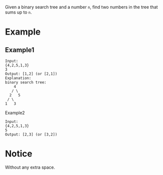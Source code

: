 Given a binary search tree and a number `n`, find two numbers in the tree that sums up to `n`.

# Example
## Example1
```
Input: 
{4,2,5,1,3}
3
Output: [1,2] (or [2,1])
Explanation:
binary search tree:
    4
   / \
  2   5
 / \
1   3
```
Example2
```
Input: 
{4,2,5,1,3}
5
Output: [2,3] (or [3,2])
```
# Notice
Without any extra space.